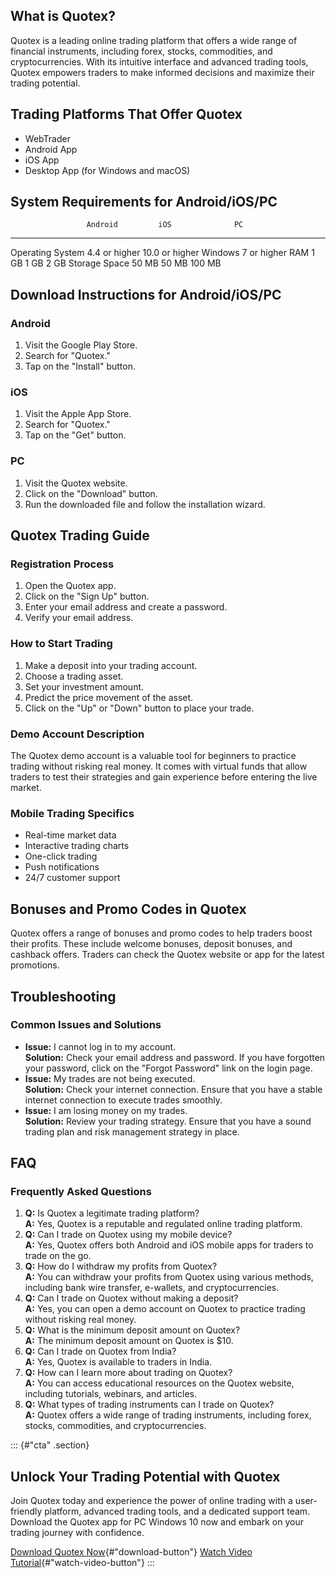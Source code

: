 ## What is Quotex?

Quotex is a leading online trading platform that offers a wide range of
financial instruments, including forex, stocks, commodities, and
cryptocurrencies. With its intuitive interface and advanced trading
tools, Quotex empowers traders to make informed decisions and maximize
their trading potential.

## Trading Platforms That Offer Quotex

-   WebTrader
-   Android App
-   iOS App
-   Desktop App (for Windows and macOS)

## System Requirements for Android/iOS/PC

                     Android         iOS              PC
  ------------------ --------------- ---------------- ---------------------
  Operating System   4.4 or higher   10.0 or higher   Windows 7 or higher
  RAM                1 GB            1 GB             2 GB
  Storage Space      50 MB           50 MB            100 MB

## Download Instructions for Android/iOS/PC

### Android

1.  Visit the Google Play Store.
2.  Search for "Quotex."
3.  Tap on the "Install" button.

### iOS

1.  Visit the Apple App Store.
2.  Search for "Quotex."
3.  Tap on the "Get" button.

### PC

1.  Visit the Quotex website.
2.  Click on the "Download" button.
3.  Run the downloaded file and follow the installation wizard.

## Quotex Trading Guide

### Registration Process

1.  Open the Quotex app.
2.  Click on the "Sign Up" button.
3.  Enter your email address and create a password.
4.  Verify your email address.

### How to Start Trading

1.  Make a deposit into your trading account.
2.  Choose a trading asset.
3.  Set your investment amount.
4.  Predict the price movement of the asset.
5.  Click on the "Up" or "Down" button to place your trade.

### Demo Account Description

The Quotex demo account is a valuable tool for beginners to practice
trading without risking real money. It comes with virtual funds that
allow traders to test their strategies and gain experience before
entering the live market.

### Mobile Trading Specifics

-   Real-time market data
-   Interactive trading charts
-   One-click trading
-   Push notifications
-   24/7 customer support

## Bonuses and Promo Codes in Quotex

Quotex offers a range of bonuses and promo codes to help traders boost
their profits. These include welcome bonuses, deposit bonuses, and
cashback offers. Traders can check the Quotex website or app for the
latest promotions.

## Troubleshooting

### Common Issues and Solutions

-   **Issue:** I cannot log in to my account.\
    **Solution:** Check your email address and password. If you have
    forgotten your password, click on the "Forgot Password" link
    on the login page.
-   **Issue:** My trades are not being executed.\
    **Solution:** Check your internet connection. Ensure that you have a
    stable internet connection to execute trades smoothly.
-   **Issue:** I am losing money on my trades.\
    **Solution:** Review your trading strategy. Ensure that you have a
    sound trading plan and risk management strategy in place.

## FAQ

### Frequently Asked Questions

1.  **Q:** Is Quotex a legitimate trading platform?\
    **A:** Yes, Quotex is a reputable and regulated online trading
    platform.
2.  **Q:** Can I trade on Quotex using my mobile device?\
    **A:** Yes, Quotex offers both Android and iOS mobile apps for
    traders to trade on the go.
3.  **Q:** How do I withdraw my profits from Quotex?\
    **A:** You can withdraw your profits from Quotex using various
    methods, including bank wire transfer, e-wallets, and
    cryptocurrencies.
4.  **Q:** Can I trade on Quotex without making a deposit?\
    **A:** Yes, you can open a demo account on Quotex to practice
    trading without risking real money.
5.  **Q:** What is the minimum deposit amount on Quotex?\
    **A:** The minimum deposit amount on Quotex is \$10.
6.  **Q:** Can I trade on Quotex from India?\
    **A:** Yes, Quotex is available to traders in India.
7.  **Q:** How can I learn more about trading on Quotex?\
    **A:** You can access educational resources on the Quotex website,
    including tutorials, webinars, and articles.
8.  **Q:** What types of trading instruments can I trade on Quotex?\
    **A:** Quotex offers a wide range of trading instruments, including
    forex, stocks, commodities, and cryptocurrencies.

::: {#"cta" .section}
## Unlock Your Trading Potential with Quotex

Join Quotex today and experience the power of online trading with a
user-friendly platform, advanced trading tools, and a dedicated support
team. Download the Quotex app for PC Windows 10 now and embark on your
trading journey with confidence.

[Download Quotex
Now](\%22https://traff.sbs/quotexonelink\%22){#"download-button"}
[Watch Video
Tutorial](\%22https//www.youtube.com/watch?v=...\%22){#"watch-video-button"}
:::

